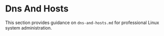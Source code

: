 # Dns And Hosts

This section provides guidance on `dns-and-hosts.md` for professional Linux system administration.